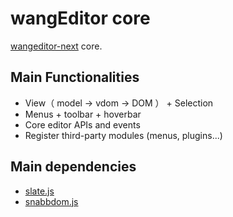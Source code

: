# wangEditor core

[wangeditor-next](https://cycleccc.github.io/docs/) core.

## Main Functionalities
- View（ model -> vdom -> DOM ） + Selection
- Menus + toolbar + hoverbar
- Core editor APIs and events
- Register third-party modules (menus, plugins...)

## Main dependencies
- [slate.js](https://docs.slatejs.org/)
- [snabbdom.js](https://github.com/snabbdom/snabbdom)
